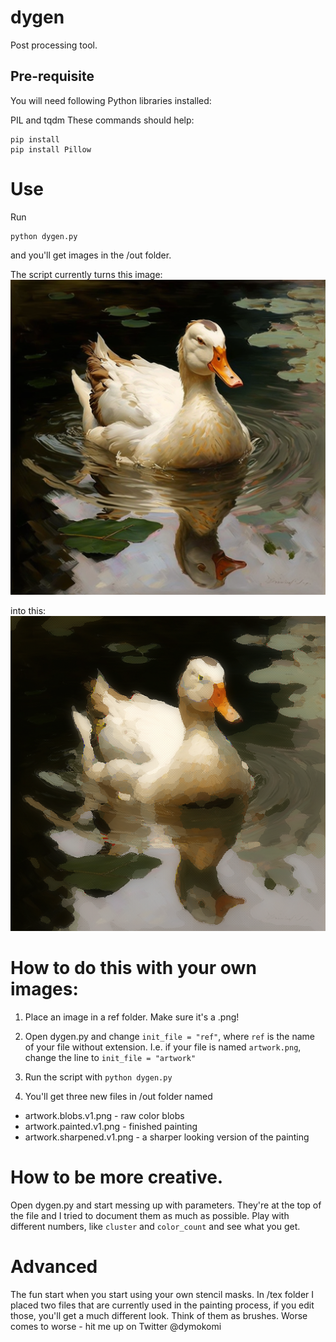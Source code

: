 # dygen
Post processing tool.

## Pre-requisite

You will need following Python libraries installed:

PIL and tqdm
These commands should help:
```
pip install 
pip install Pillow
```

# Use

Run
```
python dygen.py
``` 
and you'll get images in the /out folder.

The script currently turns this image:
![source_image](ref/ref.png)

into this:
![source_image](out/ref.sharpened.v1.png)

# How to do this with your own images:

1. Place an image in a ref folder. Make sure it's a .png!
2. Open dygen.py and change ```init_file = "ref"```, where ```ref``` is the name of your file without extension. I.e. if your file is named ```artwork.png```, change the line to ```init_file = "artwork"```

3. Run the script with ```python dygen.py``` 
4. You'll get three new files in /out folder named 
  - artwork.blobs.v1.png - raw color blobs
  - artwork.painted.v1.png - finished painting
  - artwork.sharpened.v1.png - a sharper looking version of the painting

# How to be more creative.

Open dygen.py and start messing up with parameters. They're at the top of the file and I tried to document them as much as possible. Play with different numbers, like ```cluster``` and ```color_count``` and see what you get.

# Advanced 

The fun start when you start using your own stencil masks. In /tex folder I placed two files that are currently used in the painting process, if you edit those, you'll get a much different look. Think of them as brushes. Worse comes to worse - hit me up on Twitter @dymokomi
